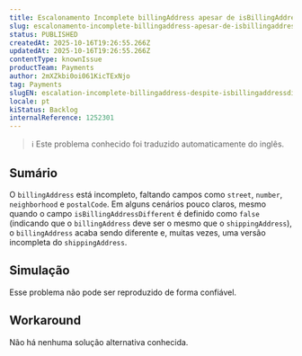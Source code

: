 ```yaml
---
title: Escalonamento Incomplete billingAddress apesar de isBillingAddressDifferent: false
slug: escalonamento-incomplete-billingaddress-apesar-de-isbillingaddressdifferent-false
status: PUBLISHED
createdAt: 2025-10-16T19:26:55.266Z
updatedAt: 2025-10-16T19:26:55.266Z
contentType: knownIssue
productTeam: Payments
author: 2mXZkbi0oi061KicTExNjo
tag: Payments
slugEN: escalation-incomplete-billingaddress-despite-isbillingaddressdifferent-false
locale: pt
kiStatus: Backlog
internalReference: 1252301
---
```


>ℹ️ Este problema conhecido foi traduzido automaticamente do inglês.

## Sumário


O `billingAddress` está incompleto, faltando campos como `street`, `number`, `neighborhood` e `postalCode`. Em alguns cenários pouco claros, mesmo quando o campo `isBillingAddressDifferent` é definido como `false` (indicando que o `billingAddress` deve ser o mesmo que o `shippingAddress`), o `billingAddress` acaba sendo diferente e, muitas vezes, uma versão incompleta do `shippingAddress`.
## Simulação


Esse problema não pode ser reproduzido de forma confiável.



## Workaround


Não há nenhuma solução alternativa conhecida.



